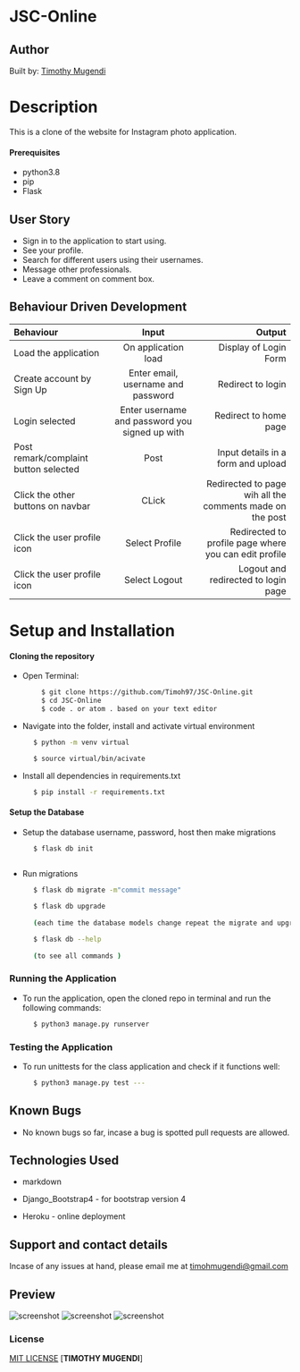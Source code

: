 # JSC-Online

## Author 
Built by: [Timothy Mugendi](https://github.com/Timoh97)

# Description
This is a clone of the website for Instagram photo application.

#### Prerequisites 
* python3.8
* pip
* Flask

## User Story
* Sign in to the application to start using.
* See your profile.
* Search for different users using their usernames.
* Message other professionals.
* Leave a comment on comment box.

## Behaviour Driven Development
| Behaviour | Input | Output |
| :---------------- | :---------------: | ------------------: |
| Load the application | On application load | Display of Login Form |
| Create account by Sign Up | Enter email, username and password| Redirect to login|
| Login selected | Enter username and password you signed up with| Redirect to home page|
| Post remark/complaint button selected | Post | Input details in a form and upload |
| Click the other buttons on navbar | CLick | Redirected to page wih all the comments made on the post |
| Click the user profile icon | Select Profile | Redirected to profile page where you can edit profile |
| Click the user profile icon | Select Logout | Logout and redirected to login page |

# Setup and Installation
#### Cloning the repository
* Open Terminal:
```bash
        $ git clone https://github.com/Timoh97/JSC-Online.git
        $ cd JSC-Online
        $ code . or atom . based on your text editor 
```
* Navigate into the folder, install and activate virtual environment
```bash
      $ python -m venv virtual

      $ source virtual/bin/acivate
```
* Install all dependencies in requirements.txt
```bash
      $ pip install -r requirements.txt
```
#### Setup the Database
* Setup the database username, password, host then make migrations  
```bash
      $ flask db init
 
```
* Run migrations
```bash
      $ flask db migrate -m"commit message"
```
```bash
      $ flask db upgrade  
      
      (each time the database models change repeat the migrate and upgrade commands.)
```
```bash
      $ flask db --help   
      
      (to see all commands )
```
### Running the Application
* To run the application, open the cloned repo in terminal and run the following commands:
```bash
      $ python3 manage.py runserver
```
### Testing the Application       
* To run unittests for the class application and check if it functions well:
```bash
      $ python3 manage.py test ---
```
## Known Bugs
* No known bugs so far, incase a bug is spotted pull requests are allowed.


## Technologies Used
* markdown

* Django_Bootstrap4 - for bootstrap version 4

* Heroku - online deployment


## Support and contact details
Incase of any issues at hand, please email me at timohmugendi@gmail.com
## Preview
 <img src="./screenshots/1.png" alt="screenshot" />

  <img src="./screenshots/2.png" alt="screenshot" />

  <img src="./screenshots/3.png" alt="screenshot" />

### License
<a href='https://github.com/Timoh97/JSC-Online/blob/master/LICENSE'>MIT LICENSE</a>
 [**TIMOTHY MUGENDI**]